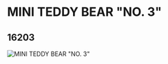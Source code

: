 # MINI TEDDY BEAR "NO. 3"
## 16203
![MINI TEDDY BEAR "NO. 3"](https://lc-www-live-s.legocdn.com/media/bricks/5/2/6057742.jpg)